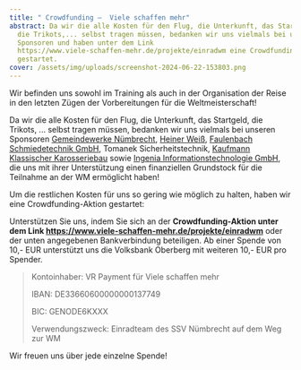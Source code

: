 ```yaml
---
title: " Crowdfunding – ­ Viele schaffen mehr"
abstract: Da wir die alle Kosten für den Flug, die Unterkunft, das Startgeld,
  die Trikots,... selbst tragen müssen, bedanken wir uns vielmals bei unseren
  Sponsoren und haben unter dem Link
  https://www.viele-schaffen-mehr.de/projekte/einradwm eine Crowdfunding-Aktion
  gestartet.
cover: /assets/img/uploads/screenshot-2024-06-22-153803.png
---
```

Wir befinden uns sowohl im Training als auch in der Organisation der Reise in den letzten Zügen der Vorbereitungen für die Weltmeisterschaft!

Da wir die alle Kosten für den Flug, die Unterkunft, das Startgeld, die Trikots, ... selbst tragen müssen, bedanken wir uns vielmals bei unseren Sponsoren [](https://gwn24.de/)[](https://gwn24.de/)[Gemeindewerke Nümbrecht](https://gwn24.de/), [Heiner Weiß](https://heiner-weiss.de/), [Faulenbach Schmiedetechnik GmbH](https://www.faulenbach-gmbh.de/)[](https://www.faulenbach-gmbh.de/), Tomanek Sicherheitstechnik, [Kaufmann Klassischer Karosseriebau](https://klassikrohbau.de/) sowie [Ingenia Informationstechnologie GmbH](https://www.ingenia.de/), die uns mit ihrer Unterstützung einen finanziellen Grundstock für die Teilnahme an der WM ermöglicht haben!

Um die restlichen Kosten für uns so gering wie möglich zu halten, haben wir eine Crowdfunding-Aktion gestartet:

Unterstützen Sie uns, indem Sie sich an der **Crowdfunding-Aktion unter dem Link <https://www.viele-schaffen-mehr.de/projekte/einradwm>** oder der unten angegebenen Bankverbindung b[](https://www.viele-schaffen-mehr.de/projekte/einradwm)eteiligen. Ab einer Spende von 10,- EUR unterstützt uns die Volksbank Oberberg mit weiteren 10,- EUR pro Spender.

> Kontoinhaber: VR Payment für Viele schaffen mehr
>
> IBAN: DE33660600000000137749
>
> BIC: GENODE6KXXX
>
> Verwendungszweck: Einradteam des SSV Nümbrecht auf dem Weg zur WM

Wir freuen uns über jede einzelne Spende!

[](https://www.viele-schaffen-mehr.de/projekte/einradwm)
